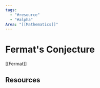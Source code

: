 ```yaml
---
tags:
  - "#resource"
  - "#alpha"
Area: "[[Mathematics]]"
---
```


# Fermat's Conjecture
[[Fermat]]

## Resources

